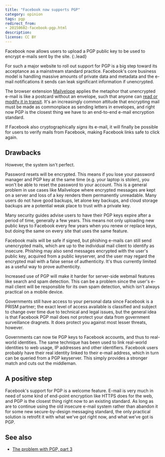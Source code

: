 ```yaml
---
title: "Facebook now supports PGP"
category: opinion
tags: pgp
redirect_from:
- 20150602-facebook-pgp.html
description: 
license: CC BY
---
```


Facebook now allows users to upload a PGP public key to be used to encrypt
e-mails sent by the site.
{:.lead}

For such a major website to roll out support for PGP is a big step toward its
acceptance as a mainstream standard practice. Facebook's core business model is
handling massive amounts of private data and metadata and the e-mail
notifications it sends can leak significant information if unencrypted.

The browser extension [Mailvelope](https://github.com/mailvelope/mailvelope)
applies the metaphor that unencrypted e-mail is like a postcard without an
envelope, such that anyone can [read or modify it in
transit](https://orbitalflower.github.io/20150331-tory-policy-will-end-security-privacy.html).
It's an increasingly common attitude that encrypting mail must be made as
commonplace as sending letters in envelopes, and right now PGP is the closest
thing we have to an end-to-end e-mail encryption standard.

If Facebook also cryptographically _signs_ its e-mail, it will finally be
possible for users to verify mails from Facebook, making Facebook links safe to
click again.

## Drawbacks

However, the system isn't perfect.

Password resets will be encrypted. This means if you lose your password manager
and PGP key at the same time (e.g. your laptop is stolen), you won't be able to
reset the password to your account. This is a general problem in use cases like
Mailvelope where encrypted messages are kept on a server and loss of a key
renders them permanently unreadable. Many users do not have good backups, let
alone key backups, and cloud storage backups are a potential weak place to trust
with a private key.

Many security guides advise users to have their PGP keys expire after a period
of time, generally a few years. This means not only uploading new public keys
to Facebook every few years when you renew or replace keys, but doing the same
on every site that uses the same feature.

Facebook mails will be safe if signed, but phishing e-mails can still send
unencrypted mails, which are up to the individual mail client to identify as
insecure. Phishing may also send messages encrypted with the user's public key,
acquired from a public keyserver, and the user may regard the encrypted mail
with a false sense of authenticity. It's thus currently limited as a useful way
to prove authenticity.

Increased use of PGP will make it harder for server-side webmail features like
search and spam detection. This can be a problem since the user's e-mail client
will be responsible for its own spam detection, which isn't always practical on
a mobile device.

Governments still have access to your personal data since Facebook is a PRISM
partner; the exact level of access available is classified and subject to
change over time due to technical and legal issues, but the general idea is that
Facebook PGP mail does not protect your data from government surveillance
dragnets. It does protect you against most lesser threats, however.

Governments can now tie PGP keys to Facebook accounts, and thus to real-world
identities. The same technique has been used to link real-world identities to
web usage, IP addresses and other identifiers. Facebook users probably have
their real identity linked to their e-mail address, which in turn can be queried
from a PGP keyserver. This simply provides a stronger match and cuts out the
middleman.

## A positive step

Facebook's support for PGP is a welcome feature. E-mail is very much in need of
some kind of end-point encryption like HTTPS does for the web, and PGP is the
closest thing right now to an existing standard. As long as are to continue
using the old insecure e-mail system rather than abandon it for some new
secure-by-design messaging standard, the only practical solution is retrofit it
with what we've got right now, and what we've got is PGP.

## See also

* [The problem with PGP, part 3](https://orbitalflower.github.io/20150516-the-problem-with-pgp-part-3.html)

